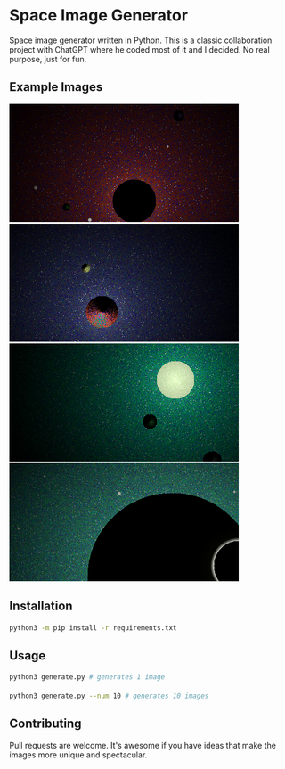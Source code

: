 

# Space Image Generator
Space image generator written in Python. This is a classic collaboration project with ChatGPT where he coded most of it and I decided. No real purpose, just for fun.

## Example Images
![Example Image 1](examples/transmission_380136.png)
![Example Image 2](examples/transmission_217518.png)
![Example Image 3](examples/transmission_575273.png)
![Example Image 4](examples/transmission_538476.png)

## Installation

```bash
python3 -m pip install -r requirements.txt
```

## Usage

```bash
python3 generate.py # generates 1 image

python3 generate.py --num 10 # generates 10 images
``````

## Contributing
Pull requests are welcome. It's awesome if you have ideas that make the images more unique and spectacular.